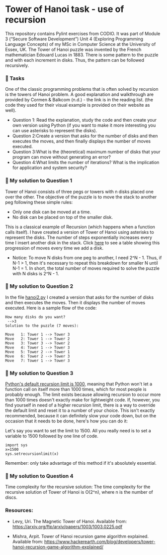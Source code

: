 # Tower of Hanoi task - use of recursion

This repository contains Pylint exercises from CODIO. It was part of Module 3 (“Secure Software Development”) Unit 4 (Exploring Programming Language Concepts) of my MSc in Computer Science at the University of Essex, UK. The Tower of Hanoi puzzle was invented by the French mathematician Edouard Lucas in 1883. There is some pattern to the puzzle and with each increment in disks. Thus, the pattern can be followed recursively. 

### :paperclip: Tasks  

One of the classic programming problems that is often solved by recursion is the towers of Hanoi problem. A good explanation and walkthrough are provided by Cormen & Balkcom (n.d.) - the link is in the reading list. (the code they used for their visual example is provided on their website as well).

* Question 1: Read the explanation, study the code and then create your own version using Python (if you want to make it more interesting you can use asterisks to represent the disks). 
* Question 2:Create a version that asks for the number of disks and then executes the moves, and then finally displays the number of moves executed.
* Question 3:What is the (theoretical) maximum number of disks that your program can move without generating an error?
* Question 4:What limits the number of iterations? What is the implication for application and system security?

### :paperclip: My solution to Question 1  

Tower of Hanoi consists of three pegs or towers with n disks placed one over the other. The objective of the puzzle is to move the stack to another peg following these simple rules:
* Only one disk can be moved at a time.
* No disk can be placed on top of the smaller disk.

This is a classical example of Recursion (which happens when a function calls itself). I have created a version of Tower of Hanoi using asterisks to represent the disks. The number of steps exponentially increases every time I insert another disk in the stack. Click [here](https://github.com/alicevillar/towers_of_hanoi/blob/main/disks%26moves.PNG) to see a table showing this progression of moves every time we add a disk.  

* Notice: To move N disks from one peg to another, I need 2^N - 1. Thus, if N-1 > 1, then it's necessary to repeat this breakdown for smaller N until N-1 = 1. In short, the total number of moves required to solve the puzzle with N disks is 2^N - 1. 


### :paperclip: My solution to Question 2  

In the file [hanoi2.py](https://github.com/alicevillar/towers_of_hanoi/blob/main/hanoi2.py
) I created a version that asks for the number of disks and then executes the moves. Then it displays the number of moves executed. Here is a sample flow of the code:

```
How many disks do you want? 
 -->3
Solution to the puzzle (7 moves): 

Move   1: Tower 1 --> Tower 3
Move   2: Tower 1 --> Tower 2
Move   3: Tower 3 --> Tower 2
Move   4: Tower 1 --> Tower 3
Move   5: Tower 2 --> Tower 1
Move   6: Tower 2 --> Tower 3
Move   7: Tower 1 --> Tower 3
```


### :paperclip: My solution to Question 3  

[Python's default recursion limit is 1000](https://www.pythoncentral.io/resetting-the-recursion-limit/), meaning that Python won't let a function call on itself more than 1000 times, which for most people is probably enough. The limit exists because allowing recursion to occur more than 1000 times doesn't exactly make for lightweight code. If, however, you find yourself in need of a higher recursion limit, there is a way to override the default limit and reset it to a number of your choice. This isn't exactly recommended, because it can definitely slow your code down, but on the occasion that it needs to be done, here's how you can do it:

Let's say you want to set the limit to 1500. All you really need is to set a variable to 1500 followed by one line of code.

```
import sys
x=1500
sys.setrecursionlimit(x)
```

Remember: only take advantage of this method if it's absolutely essential.


### :paperclip: My solution to Question 4  



 Time complexity for the recursive solution:
The time complexity for the recursive solution of Tower of Hanoi is O(2^n), where n is the number of discs.


 
 
### Resources:

* Levy, Uri. The Magnetic Tower of Hanoi. Available from: https://arxiv.org/ftp/arxiv/papers/1003/1003.0225.pdf

* Mishra, Arpit. Tower of Hanoi recursion game algorithm explained. Available from: https://www.hackerearth.com/blog/developers/tower-hanoi-recursion-game-algorithm-explained/

